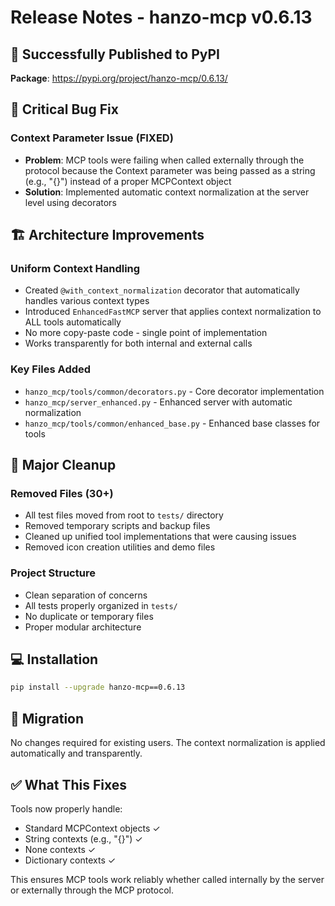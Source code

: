# Release Notes - hanzo-mcp v0.6.13

## 🎉 Successfully Published to PyPI

**Package**: https://pypi.org/project/hanzo-mcp/0.6.13/

## 🐛 Critical Bug Fix

### Context Parameter Issue (FIXED)
- **Problem**: MCP tools were failing when called externally through the protocol because the Context parameter was being passed as a string (e.g., "{}") instead of a proper MCPContext object
- **Solution**: Implemented automatic context normalization at the server level using decorators

## 🏗️ Architecture Improvements

### Uniform Context Handling
- Created `@with_context_normalization` decorator that automatically handles various context types
- Introduced `EnhancedFastMCP` server that applies context normalization to ALL tools automatically
- No more copy-paste code - single point of implementation
- Works transparently for both internal and external calls

### Key Files Added
- `hanzo_mcp/tools/common/decorators.py` - Core decorator implementation
- `hanzo_mcp/server_enhanced.py` - Enhanced server with automatic normalization
- `hanzo_mcp/tools/common/enhanced_base.py` - Enhanced base classes for tools

## 🧹 Major Cleanup

### Removed Files (30+)
- All test files moved from root to `tests/` directory
- Removed temporary scripts and backup files
- Cleaned up unified tool implementations that were causing issues
- Removed icon creation utilities and demo files

### Project Structure
- Clean separation of concerns
- All tests properly organized in `tests/`
- No duplicate or temporary files
- Proper modular architecture

## 💻 Installation

```bash
pip install --upgrade hanzo-mcp==0.6.13
```

## 🔄 Migration

No changes required for existing users. The context normalization is applied automatically and transparently.

## ✅ What This Fixes

Tools now properly handle:
- Standard MCPContext objects ✓
- String contexts (e.g., "{}") ✓
- None contexts ✓
- Dictionary contexts ✓

This ensures MCP tools work reliably whether called internally by the server or externally through the MCP protocol.